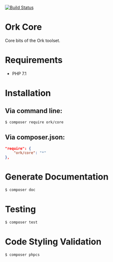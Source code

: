 [![Build Status](https://secure.travis-ci.org/AlexHowansky/ork-core.svg?branch=master)](https://secure.travis-ci.org/AlexHowansky/ork-core)

# Ork Core

Core bits of the Ork toolset.

# Requirements
* PHP 7.1

# Installation

## Via command line:
```bash
$ composer require ork/core
```

## Via composer.json:
```json
"require": {
    "ork/core": "*"
},
```

# Generate Documentation
```bash
$ composer doc
```

# Testing
```bash
$ composer test
```

# Code Styling Validation
```bash
$ composer phpcs
```
